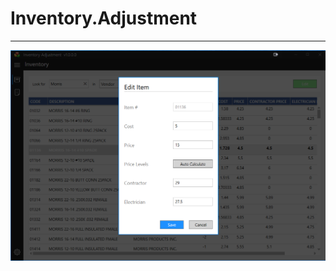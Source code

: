 # Inventory.Adjustment
----------------------
![](/Inventory_Adjusment_Edit_Mode.PNG "Inventory Edit Mode")
